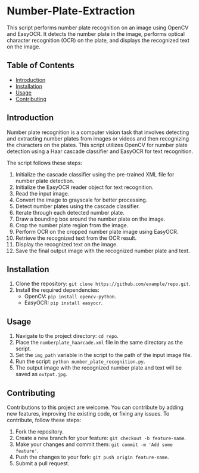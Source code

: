 # Number-Plate-Extraction


This script performs number plate recognition on an image using OpenCV and EasyOCR. It detects the number plate in the image, performs optical character recognition (OCR) on the plate, and displays the recognized text on the image.

## Table of Contents
- [Introduction](#introduction)
- [Installation](#installation)
- [Usage](#usage)
- [Contributing](#contributing)

## Introduction
Number plate recognition is a computer vision task that involves detecting and extracting number plates from images or videos and then recognizing the characters on the plates. This script utilizes OpenCV for number plate detection using a Haar cascade classifier and EasyOCR for text recognition.

The script follows these steps:
1. Initialize the cascade classifier using the pre-trained XML file for number plate detection.
2. Initialize the EasyOCR reader object for text recognition.
3. Read the input image.
4. Convert the image to grayscale for better processing.
5. Detect number plates using the cascade classifier.
6. Iterate through each detected number plate.
7. Draw a bounding box around the number plate on the image.
8. Crop the number plate region from the image.
9. Perform OCR on the cropped number plate image using EasyOCR.
10. Retrieve the recognized text from the OCR result.
11. Display the recognized text on the image.
12. Save the final output image with the recognized number plate and text.

## Installation
1. Clone the repository: `git clone https://github.com/example/repo.git`.
2. Install the required dependencies:
   - OpenCV: `pip install opencv-python`.
   - EasyOCR: `pip install easyocr`.

## Usage
1. Navigate to the project directory: `cd repo`.
2. Place the `numberplate_haarcade.xml` file in the same directory as the script.
3. Set the `img_path` variable in the script to the path of the input image file.
4. Run the script: `python number_plate_recognition.py`.
5. The output image with the recognized number plate and text will be saved as `output.jpg`.

## Contributing
Contributions to this project are welcome. You can contribute by adding new features, improving the existing code, or fixing any issues. To contribute, follow these steps:
1. Fork the repository.
2. Create a new branch for your feature: `git checkout -b feature-name`.
3. Make your changes and commit them: `git commit -m 'Add some feature'`.
4. Push the changes to your fork: `git push origin feature-name`.
5. Submit a pull request.

